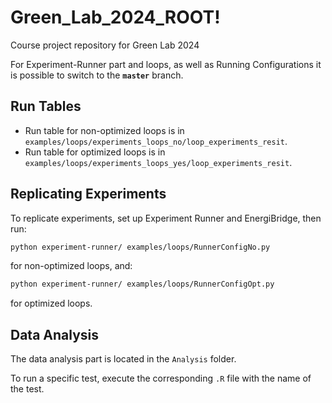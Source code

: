 # Green_Lab_2024_ROOT!

Course project repository for Green Lab 2024

For Experiment-Runner part and loops, as well as Running Configurations it is possible to switch to the __`master`__ branch.

## Run Tables

- Run table for non-optimized loops is in `examples/loops/experiments_loops_no/loop_experiments_resit`.
- Run table for optimized loops is in `examples/loops/experiments_loops_yes/loop_experiments_resit`.

## Replicating Experiments

To replicate experiments, set up Experiment Runner and EnergiBridge, then run:

```bash
python experiment-runner/ examples/loops/RunnerConfigNo.py
```

for non-optimized loops, and:

```bash
python experiment-runner/ examples/loops/RunnerConfigOpt.py
```

for optimized loops.

## Data Analysis

The data analysis part is located in the `Analysis` folder.

To run a specific test, execute the corresponding `.R` file with the name of the test.

